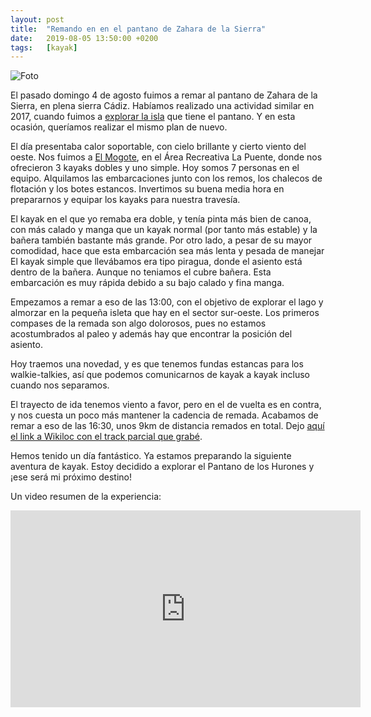 ```yaml
---
layout: post
title:  "Remando en en el pantano de Zahara de la Sierra"
date:   2019-08-05 13:50:00 +0200
tags:	[kayak]
---
```


![Foto][foto]

El pasado domingo 4 de agosto fuimos a remar al pantano de Zahara de la Sierra,
en plena sierra Cádiz. Habíamos realizado una actividad similar en 2017, cuando
fuimos a [explorar la isla][old] que tiene el pantano. Y en esta ocasión,
queríamos realizar el mismo plan de nuevo.

<!--more-->

El día presentaba calor soportable, con cielo brillante y cierto viento del
oeste. Nos fuimos a [El Mogote][mogote], en el Área Recreativa La Puente, donde
nos ofrecieron 3 kayaks dobles y uno simple. Hoy somos 7 personas en el equipo.
Alquilamos las embarcaciones junto con los remos, los chalecos de flotación y
los botes estancos. Invertimos su buena media hora en prepararnos y equipar
los kayaks para nuestra travesía.

El kayak en el que yo remaba era doble, y tenía pinta más bien de canoa, con
más calado y manga que un kayak normal (por tanto más estable) y la bañera
también bastante más grande. Por otro lado, a pesar de su mayor comodidad,
hace que esta embarcación sea más lenta y pesada de manejar
El kayak simple que llevábamos era tipo piragua, donde el asiento está dentro
de la bañera. Aunque no teniamos el cubre bañera. Esta embarcación es muy
rápida debido a su bajo calado y fina manga.

Empezamos a remar a eso de las 13:00, con el objetivo de explorar el lago y
almorzar en la pequeña isleta que hay en el sector sur-oeste. Los primeros
compases de la remada son algo dolorosos, pues no estamos acostumbrados al
paleo y además hay que encontrar la posición del asiento.

Hoy traemos una novedad, y es que tenemos fundas estancas para los
walkie-talkies, así que podemos comunicarnos de kayak a kayak incluso cuando
nos separamos.

El trayecto de ida tenemos viento a favor, pero en el de vuelta es en contra,
y nos cuesta un poco más mantener la cadencia de remada. Acabamos de remar
a eso de las 16:30, unos 9km de distancia remados en total. Dejo [aquí el link
a Wikiloc con el track parcial que grabé][wikiloc].

Hemos tenido un día fantástico. Ya estamos preparando la siguiente
aventura de kayak. Estoy decidido a explorar el Pantano de los Hurones y ¡ese
será mi próximo destino!

Un video resumen de la experiencia:

<div class="iframeWrapper">
<iframe width="560" height="315"
        src="https://www.youtube-nocookie.com/embed/4dlqol7S_So"
        frameborder="0"
        allow="accelerometer; autoplay; encrypted-media; gyroscope; picture-in-picture"
        allowfullscreen>
</iframe>
</div>

[foto]:		{{site.url}}/assets/2019-08-05-kayak-zahara.png
[old]:		{{site.url}}/2017/08/27/kayak-zahara.html
[mogote]:	http://elmogote.com/
[wikiloc]:	https://es.wikiloc.com/rutas-kayac/ruta-kayak-isla-del-pantano-de-zahara-de-la-sierra-el-gastor-desde-el-area-recreativa-la-puente-el-39566566
